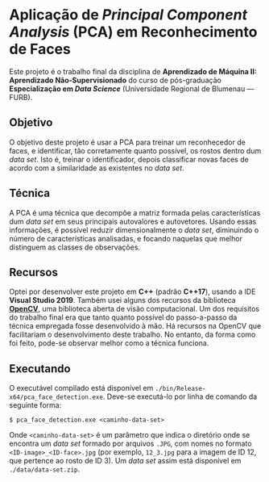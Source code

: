 # Aplicação de _Principal Component Analysis_ (PCA) em Reconhecimento de Faces
Este projeto é o trabalho final da disciplina de **Aprendizado de Máquina II: Aprendizado Não-Supervisionado** do curso de pós-graduação **Especialização em _Data Science_** (Universidade Regional de Blumenau — FURB).

## Objetivo
O objetivo deste projeto é usar a PCA para treinar um reconhecedor de faces, e identificar, tão corretamente quanto possível, os rostos dentro dum _data set_. Isto é, treinar o identificador, depois classificar novas faces de acordo com a similaridade as existentes no _data set_.

## Técnica
A PCA é uma técnica que decompõe a matriz formada pelas características dum _data set_ em seus principais autovalores e autovetores. Usando essas informações, é possível reduzir dimensionalmente o _data set_, diminuindo o número de características analisadas, e focando naquelas que melhor distinguem as classes de observações.

## Recursos
Optei por desenvolver este projeto em **C++** (padrão **C++17**), usando a IDE **Visual Studio 2019**. Também usei alguns dos recursos da biblioteca [**OpenCV**](https://opencv.org/), uma biblioteca aberta de visão computacional. Um dos requisitos do trabalho final era que tanto quanto possível do passo-a-passo da técnica empregada fosse desenvolvido à mão. Há recursos na OpenCV que facilitariam o desenvolvimento deste trabalho. No entanto, da forma como foi feito, pode-se observar melhor como a técnica funciona.

## Executando
O executável compilado está disponível em `./bin/Release-x64/pca_face_detection.exe`. Deve-se executá-lo por linha de comando da seguinte forma:

```
$ pca_face_detection.exe <caminho-data-set>
```

Onde `<caminho-data-set>` é um parâmetro que indica o diretório onde se encontra um _data set_ formado por arquivos `.JPG`, com nomes no formato `<ID-image>_<ID-face>.jpg` (por exemplo, `12_3.jpg` para a imagem de ID 12, que pertence ao rosto de ID 3). Um _data set_ assim está disponível em `./data/data-set.zip`.

